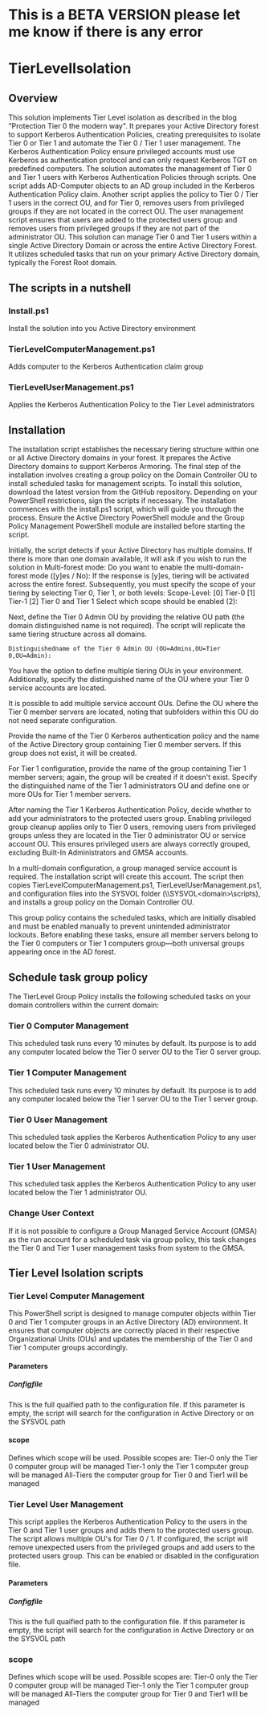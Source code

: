 # This is a BETA VERSION please let me know if there is any error

# TierLevelIsolation
## Overview 
This solution implements Tier Level isolation as described in the blog "Protection Tier 0 the modern way". It prepares your Active Directory forest to support Kerberos Authentication Policies, creating prerequisites to isolate Tier 0 or Tier 1 and automate the Tier 0 / Tier 1 user management. The Kerberos Authentication Policy ensure privileged accounts must use Kerberos as authentication protocol and can only request Kerberos TGT on predefined computers. 
The solution automates the management of Tier 0 and Tier 1 users with Kerberos Authentication Policies through scripts. One script adds AD-Computer objects to an AD group included in the Kerberos Authentication Policy claim. Another script applies the policy to Tier 0 / Tier 1 users in the correct OU, and for Tier 0, removes users from privileged groups if they are not located in the correct OU.
The user management script ensures that users are added to the protected users group and removes users from privileged groups if they are not part of the administrator OU. 
This solution can manage Tier 0 and Tier 1 users within a single Active Directory Domain or across the entire Active Directory Forest. It utilizes scheduled tasks that run on your primary Active Directory domain, typically the Forest Root domain. 

## The scripts in a nutshell
### Install.ps1
Install the solution into you Active Directory environment
### TierLevelComputerManagement.ps1
Adds computer to the Kerberos Authentication claim group
### TierLevelUserManagement.ps1
Applies the Kerberos Authentication Policy to the Tier Level administrators

## Installation 
The installation script establishes the necessary tiering structure within one or all Active Directory domains in your forest. It prepares the Active Directory domains to support Kerberos Armoring. 
The final step of the installation involves creating a group policy on the Domain Controller OU to install scheduled tasks for management scripts. To install this solution, download the latest version from the GitHub repository. Depending on your PowerShell restrictions, sign the scripts if necessary. The installation commences with the install.ps1 script, which will guide you through the process. Ensure the Active Directory PowerShell module and the Group Policy Management PowerShell module are installed before starting the script.

Initially, the script detects if your Active Directory has multiple domains. If there is more than one domain available, it will ask if you wish to run the solution in Multi-forest mode:
    Do you want to enable the multi-domain-forest mode ([y]es / No):
If the response is [y]es, tiering will be activated across the entire forest. Subsequently, you must specify the scope of your tiering by selecting Tier 0, Tier 1, or both levels:
    Scope-Level:
    [0] Tier-0
    [1] Tier-1
    [2] Tier 0 and Tier 1
    Select which scope should be enabled (2):

Next, define the Tier 0 Admin OU by providing the relative OU path (the domain distinguished name is not required). The script will replicate the same tiering structure across all domains.

    Distinguishedname of the Tier 0 Admin OU (OU=Admins,OU=Tier 0,OU=Admin):

You have the option to define multiple tiering OUs in your environment. Additionally, specify the distinguished name of the OU where your Tier 0 service accounts are located.

It is possible to add multiple service account OUs. Define the OU where the Tier 0 member servers are located, noting that subfolders within this OU do not need separate configuration.

Provide the name of the Tier 0 Kerberos authentication policy and the name of the Active Directory group containing Tier 0 member servers. If this group does not exist, it will be created.

For Tier 1 configuration, provide the name of the group containing Tier 1 member servers; again, the group will be created if it doesn't exist. 
Specify the distinguished name of the Tier 1 administrators OU and define one or more OUs for Tier 1 member servers.

After naming the Tier 1 Kerberos Authentication Policy, decide whether to add your administrators to the protected users group. Enabling privileged group cleanup applies only to Tier 0 users, removing users from privileged groups unless they are located in the Tier 0 administrator OU or service account OU. This ensures privileged users are always correctly grouped, excluding Built-In Administrators and GMSA accounts.

In a multi-domain configuration, a group managed service account is required. The installation script will create this account. The script then copies TierLevelComputerManagement.ps1, TierLevelUserManagement.ps1, and configuration files into the SYSVOL folder (\\<domain>\SYSVOL\<domain>\scripts), and installs a group policy on the Domain Controller OU.

This group policy contains the scheduled tasks, which are initially disabled and must be enabled manually to prevent unintended administrator lockouts. Before enabling these tasks, ensure all member servers belong to the Tier 0 computers or Tier 1 computers group—both universal groups appearing once in the AD forest.



## Schedule task group policy
The TierLevel Group Policy installs the following scheduled tasks on your domain controllers within the current domain:
### Tier 0 Computer Management
This scheduled task runs every 10 minutes by default. Its purpose is to add any computer located below the Tier 0 server OU to the Tier 0 server group.
### Tier 1 Computer Management
This scheduled task runs every 10 minutes by default. Its purpose is to add any computer located below the Tier 1 server OU to the Tier 1 server group.
### Tier 0 User Management
This scheduled task applies the Kerberos Authentication Policy to any user located below the Tier 0 administrator OU.
### Tier 1 User Management
This scheduled task applies the Kerberos Authentication Policy to any user located below the Tier 1 administrator OU.
### Change User Context
If it is not possible to configure a Group Managed Service Account (GMSA) as the run account for a scheduled task via group policy, this task changes the Tier 0 and Tier 1 user management tasks from system to the GMSA.

## Tier Level Isolation scripts
### Tier Level Computer Management
This PowerShell script is designed to manage computer objects within Tier 0 and Tier 1 computer groups in an Active Directory (AD) environment. It ensures that computer objects are correctly placed in their respective Organizational Units (OUs) and updates the membership of the Tier 0 and Tier 1 computer groups accordingly.
#### Parameters
##### Configfile
This is the full quaified path to the configuration file. If this parameter is empty, the script will search for the configuration in Active Directory or on the SYSVOL path
#### scope
Defines which scope will be used. Possible scopes are:
Tier-0 only the Tier 0 computer group will be managed
Tier-1 only the Tier 1 computer group will be managed
All-Tiers   the computer group for Tier 0 and Tier1 will be managed
### Tier Level User Management
This script applies the Kerberos Authentication Policy to the users in the Tier 0 and Tier 1 user groups and adds them to the protected users group. The script allows multiple OU's for Tier 0 / 1. If configured, the script will remove unexpected users from the privileged groups and add users to the protected users group. This can be enabled or disabled in the configuration file.
#### Parameters
##### Configfile
This is the full quaified path to the configuration file. If this parameter is empty, the script will search for the configuration in Active Directory or on the SYSVOL path
### scope 
Defines which scope will be used. Possible scopes are:
Tier-0 only the Tier 0 computer group will be managed
Tier-1 only the Tier 1 computer group will be managed
All-Tiers   the computer group for Tier 0 and Tier1 will be managed
